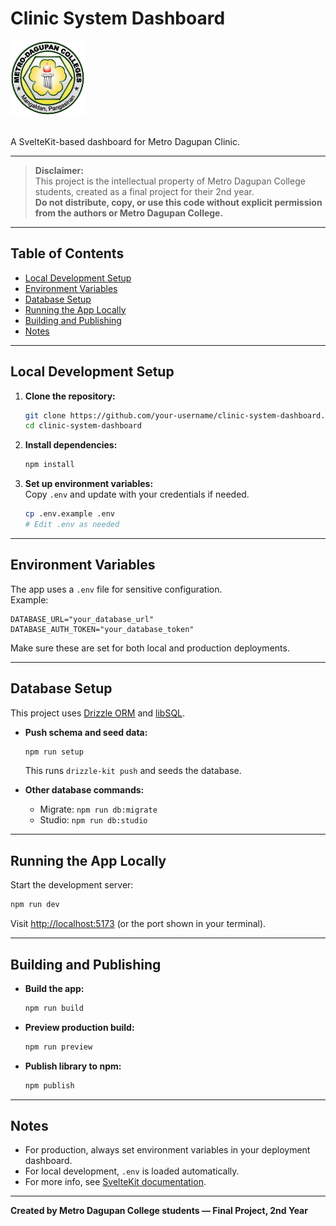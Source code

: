 # Clinic System Dashboard

<img src="https://github.com/Brent001/Dashboard-Clinic-Schedule-System/raw/main/static/logo/logo.png" alt="Metro Dagupan Clinic Logo" width="120" style="margin-bottom: 1rem;" />

A SvelteKit-based dashboard for Metro Dagupan Clinic.

---

> **Disclaimer:**  
> This project is the intellectual property of Metro Dagupan College students, created as a final project for their 2nd year.  
> **Do not distribute, copy, or use this code without explicit permission from the authors or Metro Dagupan College.**

---

## Table of Contents

- [Local Development Setup](#local-development-setup)
- [Environment Variables](#environment-variables)
- [Database Setup](#database-setup)
- [Running the App Locally](#running-the-app-locally)
- [Building and Publishing](#building-and-publishing)
- [Notes](#notes)

---

## Local Development Setup

1. **Clone the repository:**
   ```bash
   git clone https://github.com/your-username/clinic-system-dashboard.git
   cd clinic-system-dashboard
   ```

2. **Install dependencies:**
   ```bash
   npm install
   ```

3. **Set up environment variables:**  
   Copy `.env` and update with your credentials if needed.
   ```bash
   cp .env.example .env
   # Edit .env as needed
   ```

---

## Environment Variables

The app uses a `.env` file for sensitive configuration.  
Example:
```env
DATABASE_URL="your_database_url"
DATABASE_AUTH_TOKEN="your_database_token"
```
Make sure these are set for both local and production deployments.

---

## Database Setup

This project uses [Drizzle ORM](https://orm.drizzle.team/) and [libSQL](https://libsql.org/).

- **Push schema and seed data:**
  ```bash
  npm run setup
  ```
  This runs `drizzle-kit push` and seeds the database.

- **Other database commands:**
  - Migrate: `npm run db:migrate`
  - Studio: `npm run db:studio`

---

## Running the App Locally

Start the development server:
```bash
npm run dev
```
Visit [http://localhost:5173](http://localhost:5173) (or the port shown in your terminal).

---

## Building and Publishing

- **Build the app:**
  ```bash
  npm run build
  ```

- **Preview production build:**
  ```bash
  npm run preview
  ```

- **Publish library to npm:**
  ```bash
  npm publish
  ```

---

## Notes

- For production, always set environment variables in your deployment dashboard.
- For local development, `.env` is loaded automatically.
- For more info, see [SvelteKit documentation](https://kit.svelte.dev/docs/deploy).

---

**Created by Metro Dagupan College students — Final Project, 2nd Year**
